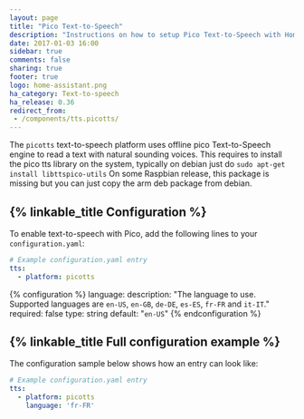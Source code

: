 ```yaml
---
layout: page
title: "Pico Text-to-Speech"
description: "Instructions on how to setup Pico Text-to-Speech with Home Assistant."
date: 2017-01-03 16:00
sidebar: true
comments: false
sharing: true
footer: true
logo: home-assistant.png
ha_category: Text-to-speech
ha_release: 0.36
redirect_from:
 - /components/tts.picotts/
---
```


The `picotts` text-to-speech platform uses offline pico Text-to-Speech engine to read a text with natural sounding voices.
This requires to install the pico tts library on the system, typically on debian just do `sudo apt-get install libttspico-utils`
On some Raspbian release, this package is missing but you can just copy the arm deb package from debian.

## {% linkable_title Configuration %}

To enable text-to-speech with Pico, add the following lines to your `configuration.yaml`:

```yaml
# Example configuration.yaml entry
tts:
  - platform: picotts
```

{% configuration %}
language:
  description: "The language to use. Supported languages are `en-US`, `en-GB`, `de-DE`, `es-ES`, `fr-FR` and `it-IT`."
  required: false
  type: string
  default: "`en-US`"
{% endconfiguration %}

## {% linkable_title Full configuration example %}

The configuration sample below shows how an entry can look like:

```yaml
# Example configuration.yaml entry
tts:
  - platform: picotts
    language: 'fr-FR'
```
